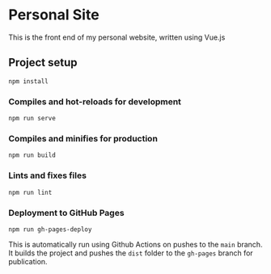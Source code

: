 # Personal Site

This is the front end of my personal website, written using Vue.js

## Project setup
```
npm install
```

### Compiles and hot-reloads for development
```
npm run serve
```

### Compiles and minifies for production
```
npm run build
```

### Lints and fixes files
```
npm run lint
```

### Deployment to GitHub Pages
```
npm run gh-pages-deploy
```
This is automatically run using Github Actions on pushes to the `main` branch. 
It builds the project and pushes the `dist` folder to the `gh-pages` branch for 
publication.